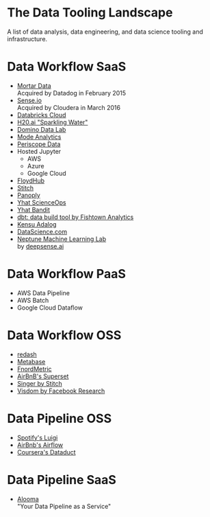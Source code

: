 # The Data Tooling Landscape

A list of data analysis, data engineering, and data science tooling and infrastructure.


# Data Workflow SaaS

* [Mortar Data](http://help.mortardata.com/)  
  Acquired by Datadog in February 2015
* [Sense.io](https://sense.io/)  
  Acquired by Cloudera in March 2016
* [Databricks Cloud](https://databricks.com/product/databricks)
* [H20.ai "Sparkling Water"](http://www.h2o.ai/sparkling-water/)
* [Domino Data Lab](https://www.dominodatalab.com/)
* [Mode Analytics](https://modeanalytics.com/)
* [Periscope Data](https://www.periscopedata.com/)
* Hosted Jupyter
  * AWS
  * Azure
  * Google Cloud
* [FloydHub](https://www.floydhub.com/)
* [Stitch](https://www.stitchdata.com)
* [Panoply](https://panoply.io/)
* [Yhat ScienceOps](https://www.yhat.com/products/scienceops)
* [Yhat Bandit](https://www.yhat.com/products/bandit)
* [dbt: data build tool by Fishtown Analytics](http://getdbt.com/)
* [Kensu Adalog](http://www.kensu.io/)
* [DataScience.com](https://www.datascience.com/)
* [Neptune Machine Learning Lab](https://neptune.ml/)  
  by [deepsense.ai](https://deepsense.ai/)

# Data Workflow PaaS

* AWS Data Pipeline
* AWS Batch
* Google Cloud Dataflow


# Data Workflow OSS

* [redash](https://redash.io/)
* [Metabase](http://www.metabase.com/)
* [FnordMetric](http://fnordmetric.io/)
* [AirBnB's Superset](https://github.com/airbnb/superset)
* [Singer by Stitch](https://www.singer.io/)
* [Visdom by Facebook Research](https://github.com/facebookresearch/visdom)

# Data Pipeline OSS

* [Spotify's Luigi](http://luigi.readthedocs.io/en/stable/index.html)
* [AirBnb's Airflow](http://airbnb.io/projects/airflow/)
* [Coursera's Dataduct](https://github.com/coursera/dataduct)

# Data Pipeline SaaS

* [Alooma](https://www.alooma.com/)  
  "Your Data Pipeline as a Service"
